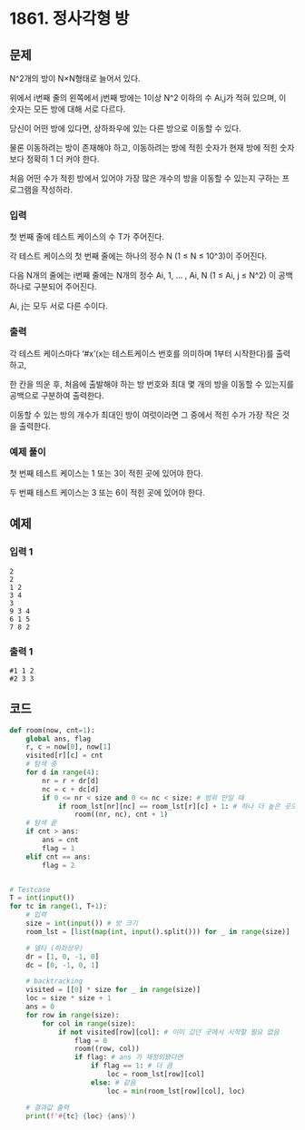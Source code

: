 # 1861. 정사각형 방

## 문제

N^2개의 방이 N×N형태로 늘어서 있다.

위에서 i번째 줄의 왼쪽에서 j번째 방에는 1이상 N^2 이하의 수 Ai,j가 적혀 있으며, 이 숫자는 모든 방에 대해 서로 다르다.

당신이 어떤 방에 있다면, 상하좌우에 있는 다른 방으로 이동할 수 있다.

물론 이동하려는 방이 존재해야 하고, 이동하려는 방에 적힌 숫자가 현재 방에 적힌 숫자보다 정확히 1 더 커야 한다.

처음 어떤 수가 적힌 방에서 있어야 가장 많은 개수의 방을 이동할 수 있는지 구하는 프로그램을 작성하라.



### 입력


첫 번째 줄에 테스트 케이스의 수 T가 주어진다.

각 테스트 케이스의 첫 번째 줄에는 하나의 정수 N (1 ≤ N ≤ 10^3)이 주어진다.

다음 N개의 줄에는 i번째 줄에는 N개의 정수 Ai, 1, … , Ai, N (1 ≤ Ai, j ≤ N^2) 이 공백 하나로 구분되어 주어진다.

Ai, j는 모두 서로 다른 수이다.

### 출력

각 테스트 케이스마다 ‘#x’(x는 테스트케이스 번호를 의미하며 1부터 시작한다)를 출력하고,

한 칸을 띄운 후, 처음에 출발해야 하는 방 번호와 최대 몇 개의 방을 이동할 수 있는지를 공백으로 구분하여 출력한다.

이동할 수 있는 방의 개수가 최대인 방이 여럿이라면 그 중에서 적힌 수가 가장 작은 것을 출력한다.

### 예제 풀이

첫 번째 테스트 케이스는 1 또는 3이 적힌 곳에 있어야 한다.

두 번째 테스트 케이스는 3 또는 6이 적힌 곳에 있어야 한다.





## 예제

### 입력 1

```
2
2
1 2
3 4
3
9 3 4
6 1 5
7 8 2
```

### 출력 1

```
#1 1 2
#2 3 3
```





## 코드

```python
def room(now, cnt=1):
    global ans, flag
    r, c = now[0], now[1]
    visited[r][c] = cnt
    # 탐색 중
    for d in range(4):
        nr = r + dr[d]
        nc = c + dc[d]
        if 0 <= nr < size and 0 <= nc < size: # 범위 안일 때
            if room_lst[nr][nc] == room_lst[r][c] + 1: # 하나 더 높은 곳으로 이동
                room((nr, nc), cnt + 1)
    # 탐색 끝
    if cnt > ans:
        ans = cnt
        flag = 1
    elif cnt == ans:
        flag = 2


# Testcase
T = int(input())
for tc in range(1, T+1):
    # 입력
    size = int(input()) # 방 크기
    room_lst = [list(map(int, input().split())) for _ in range(size)]

    # 델타 (하좌상우)
    dr = [1, 0, -1, 0]
    dc = [0, -1, 0, 1]

    # backtracking
    visited = [[0] * size for _ in range(size)]
    loc = size * size + 1
    ans = 0
    for row in range(size):
        for col in range(size):
            if not visited[row][col]: # 이미 갔던 곳에서 시작할 필요 없음
                flag = 0
                room((row, col))
                if flag: # ans 가 재정의됐다면
                    if flag == 1: # 더 큼
                        loc = room_lst[row][col]
                    else: # 같음
                        loc = min(room_lst[row][col], loc)

    # 결과값 출력
    print(f'#{tc} {loc} {ans}')
```
